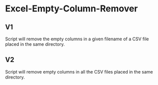 # Excel-Empty-Column-Remover

## V1

Script will remove the empty columns in a given filename of a CSV file placed in the same directory.

## V2

Script will remove empty columns in all the CSV files placed in the same directory.
